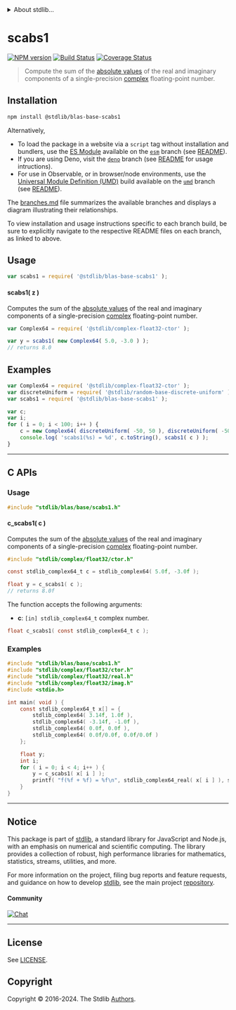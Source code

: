 <!--

@license Apache-2.0

Copyright (c) 2024 The Stdlib Authors.

Licensed under the Apache License, Version 2.0 (the "License");
you may not use this file except in compliance with the License.
You may obtain a copy of the License at

   http://www.apache.org/licenses/LICENSE-2.0

Unless required by applicable law or agreed to in writing, software
distributed under the License is distributed on an "AS IS" BASIS,
WITHOUT WARRANTIES OR CONDITIONS OF ANY KIND, either express or implied.
See the License for the specific language governing permissions and
limitations under the License.

-->


<details>
  <summary>
    About stdlib...
  </summary>
  <p>We believe in a future in which the web is a preferred environment for numerical computation. To help realize this future, we've built stdlib. stdlib is a standard library, with an emphasis on numerical and scientific computation, written in JavaScript (and C) for execution in browsers and in Node.js.</p>
  <p>The library is fully decomposable, being architected in such a way that you can swap out and mix and match APIs and functionality to cater to your exact preferences and use cases.</p>
  <p>When you use stdlib, you can be absolutely certain that you are using the most thorough, rigorous, well-written, studied, documented, tested, measured, and high-quality code out there.</p>
  <p>To join us in bringing numerical computing to the web, get started by checking us out on <a href="https://github.com/stdlib-js/stdlib">GitHub</a>, and please consider <a href="https://opencollective.com/stdlib">financially supporting stdlib</a>. We greatly appreciate your continued support!</p>
</details>

# scabs1

[![NPM version][npm-image]][npm-url] [![Build Status][test-image]][test-url] [![Coverage Status][coverage-image]][coverage-url] <!-- [![dependencies][dependencies-image]][dependencies-url] -->

> Compute the sum of the [absolute values][absolute-value] of the real and imaginary components of a single-precision [complex][@stdlib/complex/float32/ctor] floating-point number.

<section class="installation">

## Installation

```bash
npm install @stdlib/blas-base-scabs1
```

Alternatively,

-   To load the package in a website via a `script` tag without installation and bundlers, use the [ES Module][es-module] available on the [`esm`][esm-url] branch (see [README][esm-readme]).
-   If you are using Deno, visit the [`deno`][deno-url] branch (see [README][deno-readme] for usage intructions).
-   For use in Observable, or in browser/node environments, use the [Universal Module Definition (UMD)][umd] build available on the [`umd`][umd-url] branch (see [README][umd-readme]).

The [branches.md][branches-url] file summarizes the available branches and displays a diagram illustrating their relationships.

To view installation and usage instructions specific to each branch build, be sure to explicitly navigate to the respective README files on each branch, as linked to above.

</section>

<section class="usage">

## Usage

```javascript
var scabs1 = require( '@stdlib/blas-base-scabs1' );
```

#### scabs1( z )

Computes the sum of the [absolute values][absolute-value] of the real and imaginary components of a single-precision [complex][@stdlib/complex/float32/ctor] floating-point number.

```javascript
var Complex64 = require( '@stdlib/complex-float32-ctor' );

var y = scabs1( new Complex64( 5.0, -3.0 ) );
// returns 8.0
```

</section>

<!-- /.usage -->

<section class="examples">

## Examples

<!-- eslint no-undef: "error" -->

```javascript
var Complex64 = require( '@stdlib/complex-float32-ctor' );
var discreteUniform = require( '@stdlib/random-base-discrete-uniform' );
var scabs1 = require( '@stdlib/blas-base-scabs1' );

var c;
var i;
for ( i = 0; i < 100; i++ ) {
    c = new Complex64( discreteUniform( -50, 50 ), discreteUniform( -50, 50 ) );
    console.log( 'scabs1(%s) = %d', c.toString(), scabs1( c ) );
}
```

</section>

<!-- /.examples -->

<!-- C interface documentation. -->

* * *

<section class="c">

## C APIs

<!-- Section to include introductory text. Make sure to keep an empty line after the intro `section` element and another before the `/section` close. -->

<section class="intro">

</section>

<!-- /.intro -->

<!-- C usage documentation. -->

<section class="usage">

### Usage

```c
#include "stdlib/blas/base/scabs1.h"
```

#### c_scabs1( c )

Computes the sum of the [absolute values][absolute-value] of the real and imaginary components of a single-precision [complex][@stdlib/complex/float32/ctor] floating-point number.

```c
#include "stdlib/complex/float32/ctor.h"

const stdlib_complex64_t c = stdlib_complex64( 5.0f, -3.0f );

float y = c_scabs1( c );
// returns 8.0f
```

The function accepts the following arguments:

-   **c**: `[in] stdlib_complex64_t` complex number.

```c
float c_scabs1( const stdlib_complex64_t c );
```

</section>

<!-- /.usage -->

<!-- C API usage notes. Make sure to keep an empty line after the `section` element and another before the `/section` close. -->

<section class="notes">

</section>

<!-- /.notes -->

<!-- C API usage examples. -->

<section class="examples">

### Examples

```c
#include "stdlib/blas/base/scabs1.h"
#include "stdlib/complex/float32/ctor.h"
#include "stdlib/complex/float32/real.h"
#include "stdlib/complex/float32/imag.h"
#include <stdio.h>

int main( void ) {
    const stdlib_complex64_t x[] = {
        stdlib_complex64( 3.14f, 1.0f ),
        stdlib_complex64( -3.14f, -1.0f ),
        stdlib_complex64( 0.0f, 0.0f ),
        stdlib_complex64( 0.0f/0.0f, 0.0f/0.0f )
    };

    float y;
    int i;
    for ( i = 0; i < 4; i++ ) {
        y = c_scabs1( x[ i ] );
        printf( "f(%f + %f) = %f\n", stdlib_complex64_real( x[ i ] ), stdlib_complex64_imag( x[ i ] ), y );
    }
}
```

</section>

<!-- /.examples -->

</section>

<!-- /.c -->

<!-- Section for related `stdlib` packages. Do not manually edit this section, as it is automatically populated. -->

<section class="related">

</section>

<!-- /.related -->

<!-- Section for all links. Make sure to keep an empty line after the `section` element and another before the `/section` close. -->


<section class="main-repo" >

* * *

## Notice

This package is part of [stdlib][stdlib], a standard library for JavaScript and Node.js, with an emphasis on numerical and scientific computing. The library provides a collection of robust, high performance libraries for mathematics, statistics, streams, utilities, and more.

For more information on the project, filing bug reports and feature requests, and guidance on how to develop [stdlib][stdlib], see the main project [repository][stdlib].

#### Community

[![Chat][chat-image]][chat-url]

---

## License

See [LICENSE][stdlib-license].


## Copyright

Copyright &copy; 2016-2024. The Stdlib [Authors][stdlib-authors].

</section>

<!-- /.stdlib -->

<!-- Section for all links. Make sure to keep an empty line after the `section` element and another before the `/section` close. -->

<section class="links">

[npm-image]: http://img.shields.io/npm/v/@stdlib/blas-base-scabs1.svg
[npm-url]: https://npmjs.org/package/@stdlib/blas-base-scabs1

[test-image]: https://github.com/stdlib-js/blas-base-scabs1/actions/workflows/test.yml/badge.svg?branch=main
[test-url]: https://github.com/stdlib-js/blas-base-scabs1/actions/workflows/test.yml?query=branch:main

[coverage-image]: https://img.shields.io/codecov/c/github/stdlib-js/blas-base-scabs1/main.svg
[coverage-url]: https://codecov.io/github/stdlib-js/blas-base-scabs1?branch=main

<!--

[dependencies-image]: https://img.shields.io/david/stdlib-js/blas-base-scabs1.svg
[dependencies-url]: https://david-dm.org/stdlib-js/blas-base-scabs1/main

-->

[chat-image]: https://img.shields.io/gitter/room/stdlib-js/stdlib.svg
[chat-url]: https://app.gitter.im/#/room/#stdlib-js_stdlib:gitter.im

[stdlib]: https://github.com/stdlib-js/stdlib

[stdlib-authors]: https://github.com/stdlib-js/stdlib/graphs/contributors

[umd]: https://github.com/umdjs/umd
[es-module]: https://developer.mozilla.org/en-US/docs/Web/JavaScript/Guide/Modules

[deno-url]: https://github.com/stdlib-js/blas-base-scabs1/tree/deno
[deno-readme]: https://github.com/stdlib-js/blas-base-scabs1/blob/deno/README.md
[umd-url]: https://github.com/stdlib-js/blas-base-scabs1/tree/umd
[umd-readme]: https://github.com/stdlib-js/blas-base-scabs1/blob/umd/README.md
[esm-url]: https://github.com/stdlib-js/blas-base-scabs1/tree/esm
[esm-readme]: https://github.com/stdlib-js/blas-base-scabs1/blob/esm/README.md
[branches-url]: https://github.com/stdlib-js/blas-base-scabs1/blob/main/branches.md

[stdlib-license]: https://raw.githubusercontent.com/stdlib-js/blas-base-scabs1/main/LICENSE

[absolute-value]: https://en.wikipedia.org/wiki/Absolute_value

[@stdlib/complex/float32/ctor]: https://github.com/stdlib-js/complex-float32-ctor

</section>

<!-- /.links -->
